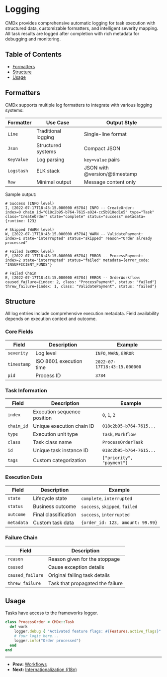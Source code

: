 # Logging

CMDx provides comprehensive automatic logging for task execution with structured data, customizable formatters, and intelligent severity mapping. All task results are logged after completion with rich metadata for debugging and monitoring.

## Table of Contents

- [Formatters](#formatters)
- [Structure](#structure)
- [Usage](#usage)

## Formatters

CMDx supports multiple log formatters to integrate with various logging systems:

| Formatter | Use Case | Output Style |
|-----------|----------|--------------|
| `Line` | Traditional logging | Single-line format |
| `Json` | Structured systems | Compact JSON |
| `KeyValue` | Log parsing | `key=value` pairs |
| `Logstash` | ELK stack | JSON with @version/@timestamp |
| `Raw` | Minimal output | Message content only |

Sample output:

```text
# Success (INFO level)
I, [2022-07-17T18:43:15.000000 #3784] INFO -- CreateOrder:
index=0 chain_id="018c2b95-b764-7615-a924-cc5b910ed1e5" type="Task"
class="CreateOrder" state="complete" status="success" metadata={runtime: 123}

# Skipped (WARN level)
W, [2022-07-17T18:43:15.000000 #3784] WARN -- ValidatePayment:
index=1 state="interrupted" status="skipped" reason="Order already processed"

# Failed (ERROR level)
E, [2022-07-17T18:43:15.000000 #3784] ERROR -- ProcessPayment:
index=2 state="interrupted" status="failed" metadata={error_code: "INSUFFICIENT_FUNDS"}

# Failed Chain
E, [2022-07-17T18:43:15.000000 #3784] ERROR -- OrderWorkflow:
caused_failure={index: 2, class: "ProcessPayment", status: "failed"}
threw_failure={index: 1, class: "ValidatePayment", status: "failed"}
```

## Structure

All log entries include comprehensive execution metadata. Field availability depends on execution context and outcome.

### Core Fields

| Field | Description | Example |
|-------|-------------|---------|
| `severity` | Log level | `INFO`, `WARN`, `ERROR` |
| `timestamp` | ISO 8601 execution time | `2022-07-17T18:43:15.000000` |
| `pid` | Process ID | `3784` |

### Task Information

| Field | Description | Example |
|-------|-------------|---------|
| `index` | Execution sequence position | `0`, `1`, `2` |
| `chain_id` | Unique execution chain ID | `018c2b95-b764-7615...` |
| `type` | Execution unit type | `Task`, `Workflow` |
| `class` | Task class name | `ProcessOrderTask` |
| `id` | Unique task instance ID | `018c2b95-b764-7615...` |
| `tags` | Custom categorization | `["priority", "payment"]` |

### Execution Data

| Field | Description | Example |
|-------|-------------|---------|
| `state` | Lifecycle state | `complete`, `interrupted` |
| `status` | Business outcome | `success`, `skipped`, `failed` |
| `outcome` | Final classification | `success`, `interrupted` |
| `metadata` | Custom task data | `{order_id: 123, amount: 99.99}` |

### Failure Chain

| Field | Description |
|-------|-------------|
| `reason` | Reason given for the stoppage |
| `caused` | Cause exception details |
| `caused_failure` | Original failing task details |
| `threw_failure` | Task that propagated the failure |

## Usage

Tasks have access to the frameworks logger.

```ruby
class ProcessOrder < CMDx::Task
  def work
    logger.debug { "Activated feature flags: #{Features.active_flags}" }
    # Your logic here...
    logger.info("Order processed")
  end
end
```

---

- **Prev:** [Workflows](workflows.md)
- **Next:** [Internationalization (i18n)](internationalization.md)
